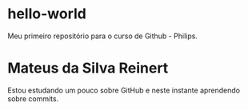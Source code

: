 # hello-world
Meu primeiro repositório para o curso de Github - Philips.

# Mateus da Silva Reinert
Estou estudando um pouco sobre GitHub e neste instante aprendendo sobre commits.

